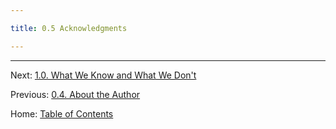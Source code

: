 ```yaml
---

title: 0.5 Acknowledgments

---
```




----------

Next: [1.0. What We Know and What We Don't](../ch01/1.0_what_we_know.md)

Previous: [0.4. About the Author](0.4_about_the_author.md)

Home: [Table of Contents](../README.md)
